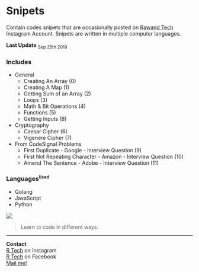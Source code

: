 # Snipets
Contain codes snipets  that are occasionally posted on  [Rawand Tech](https://instagram.com/rawandtech) Instagram Account.
Snipets are written in multiple computer languages.

<b>Last Update</b> 
<sub>Sep 25th 2019</sub>
### Includes
- General
    - Creating An Array (0)
    - Creating A Map (1)
    - Getting Sum of an Array (2)
    - Loops (3)
    - Math & Bit Operations (4)
    - Functions (5)
    - Getting Inputs (8)
- Cryptography 
    - Caesar Cipher (6)
    - Vigenere Cipher (7)
- From CodeSignal Problems
    - First Duplicate - Google - Interview Question (9)
    - First Not Repeating Character - Amazon - Interview Question (10)
    - Amend The Sentence - Adobe - Interview Question (11)
### Languages<sup>`Used`</sup>
- Golang
- JavaScript
- Python


![](https://user-images.githubusercontent.com/5155661/65330848-3291ce00-dbc4-11e9-9767-fbb943a0b1d7.png)

> Learn to code in different ways.


----
<b>Contact</b></br>
[R Tech](https://instagram.com/rawandtech) on Instagram</br>
[R Tech](https://facebook.com/rawandtech) on Facebook</br>
[Mail me!](mailto:me@rawand.dev)
